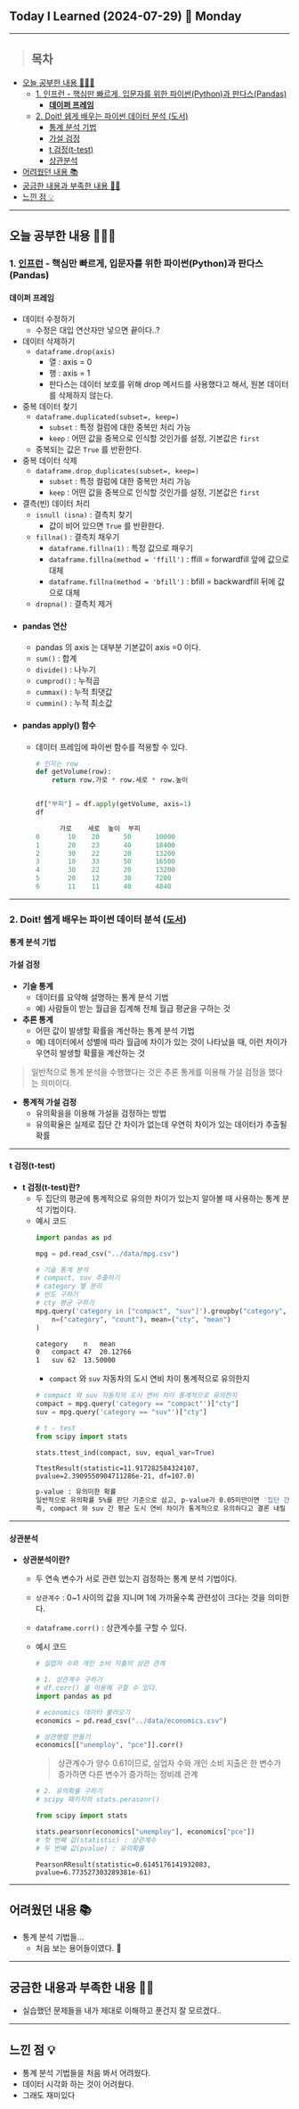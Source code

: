 ## Today I Learned (2024-07-29) 🤔 Monday 
---
> ## 목차
- [오늘 공부한 내용 🧑🏻‍💻](#오늘-공부한-내용-🧑🏻‍💻)
  - [1. 인프런 - 핵심만 빠르게, 입문자를 위한 파이썬(Python)과 판다스(Pandas)](#1-인프런---핵심만-빠르게-입문자를-위한-파이썬python과-판다스pandas)
    - [**데이퍼 프레임**](#데이퍼-프레임)
  - [2. Doit! 쉡게 배우는 파이썬 데이터 분석 (도서)](#2-doit-쉡게-배우는-파이썬-데이터-분석-도서)
    - [통계 분석 기법](#통계-분석-기법)
    - [가설 검정](#가설-검정)
    - [t 검정(t-test)](#t-검정t-test)
    - [상관분석](#상관분석)
- [어려웠던 내용 📚](#어려웠던-내용-📚)
- [궁금한 내용과 부족한 내용 🙋🏻](#궁금한-내용과-부족한-내용-🙋🏻)
- [느낀 점 💡](#느낀-점-💡)
---

## 오늘 공부한 내용 🧑🏻‍💻
### 1. [인프런](https://www.inflearn.com/course/%ED%95%B5%EC%8B%AC-%EC%9E%85%EB%AC%B8%EC%9E%90-%ED%8C%8C%EC%9D%B4%EC%8D%AC-%ED%8C%90%EB%8B%A4%EC%8A%A4/dashboard) - 핵심만 빠르게, 입문자를 위한 파이썬(Python)과 판다스(Pandas)
#### **데이퍼 프레임**
- 데이터 수정하기
  - 수정은 대입 연산자만 넣으면 끝이다..?
- 데이터 삭제하기
  - `dataframe.drop(axis)`
    - 열 : axis = 0 
    - 행 : axis = 1
    - 판다스는 데이터 보호를 위해 drop 메서드를 사용했다고 해서, 원본 데이터를 삭제하지 않는다.
- 중복 데이터 찾기
  - `dataframe.duplicated(subset=, keep=)`
    - `subset` : 특정 컬럼에 대한 중복만 처리 가능
    - `keep` : 어떤 값을 중복으로 인식할 것인가를 설정, 기본값은 `first`
  - 중복되는 값은 `True` 를 반환한다.
- 중복 데이터 삭제
  - `dataframe.drop_duplicates(subset=, keep=)`
    - `subset` : 특정 컬럼에 대한 중복만 처리 가능
    - `keep` : 어떤 값을 중복으로 인식할 것인가를 설정, 기본값은 `first`
- 결측(빈) 데이터 처리
  - `isnull (isna)` : 결측치 찾기
    - 값이 비어 있으면 `True` 를 반환한다.
  - `fillna()` : 결측치 채우기
    - `dataframe.fillna(1)` : 특정 값으로 패우기
    - `dataframe.fillna(method = 'ffill')` : ffill = forwardfill 앞에 값으로 대체
    - `dataframe.fillna(method = 'bfill')` : bfill = backwardfill 뒤에 값으로 대체
  - `dropna()` : 결측치 제거
- #### **pandas 연산**
  - pandas 의 axis 는 대부분 기본값이 axis =0 이다.
  - `sum()` : 합계
  - `divide()` : 나누기
  - `cumprod()` : 누적곱
  - `cummax()` : 누적 최댓값
  - `cummin()` : 누적 최소값
- #### pandas **apply() 함수**
  - 데이터 프레임에 파이썬 함수를 적용할 수 있다.
    ```python 
    # 인자는 row
    def getVolume(row):
        return row.가로 * row.세로 * row.높이


    df["부피"] = df.apply(getVolume, axis=1)
    df
    ```
    ```python
          가로	세로	높이	부피
    0	    10	  20	  50	  10000
    1	    20	  23	  40	  18400
    2   	30	  22	  20	  13200
    3   	10	  33	  50	  16500
    4	    30	  22	  20	  13200
    5	    20	  12	  30	  7200
    6   	11	  11	  40	  4840
    ```
---
### 2. Doit! 쉡게 배우는 파이썬 데이터 분석 ([도서](https://m.yes24.com/Goods/Detail/108947478))
#### 통계 분석 기법
#### 가설 검정
- **기술 통계**
  - 데이터를 요약해 설명하는 통계 분석 기법
  - 예) 사람들이 받는 월급을 집계해 전체 월급 평균을 구하는 것
- **추론 통계**
  - 어떤 값이 발생할 확률을 계산하는 통계 분석 기법
  - 예) 데이터에서 성별에 따라 월급에 차이가 있는 것이 나타났을 때, 이런 차이가 우연히 발생할 확률을 계산하는 것
  
> 일반적으로 통계 분석을 수행했다는 것은 추론 통게를 이용해 가설 검정을 했다는 의미이다.

- **통계적 가설 검정**
  - 유의확을을 이용해 가설을 검정하는 방법
  - 유의확율은 실제로 집단 간 차이가 없는데 우연히 차이가 있는 데이터가 추출될 확률
  
---
#### t 검정(t-test)
- **t 검정(t-test)란?**
  - 두 집단의 평균에 통계적으로 유의한 차이가 있는지 알아볼 때 사용하는 통계 분석 기법이다.
  - 예시 코드
    ```python
    import pandas as pd

    mpg = pd.read_csv("../data/mpg.csv")

    # 기술 통계 분석
    # compact, suv 추출하기
    # category 별 분리
    # 빈도 구하기
    # cty 평균 구하기
    mpg.query('category in ["compact", "suv"]').groupby("category", as_index=False).agg(
        n=("category", "count"), mean=("cty", "mean")
    )
    ```
    ```bash
    category	n	mean
    0	compact	47	20.12766
    1	suv	62	13.50000
    ```
    - `compact` 와 `suv` 자동차의 도시 연비 차이 통계적으로 유의한지
    ```python
    # compact 와 suv 자동차의 도시 연비 차이 통계적으로 유의한지
    compact = mpg.query('category == "compact"')["cty"]
    suv = mpg.query('category == "suv"')["cty"]

    # t - test
    from scipy import stats

    stats.ttest_ind(compact, suv, equal_var=True)
    ```
    ```bast
    TtestResult(statistic=11.917282584324107, pvalue=2.3909550904711286e-21, df=107.0)
    ```
    ```bash
    p-value : 유의미한 확률
    일반적으로 유의확률 5%를 판단 기준으로 삼고, p-value가 0.05미만이면 '집단 간 차이가 통계적으로 유의하다'고 해석한다.
    즉, compact 와 suv 간 평균 도시 연비 차이가 통계적으로 유의하다고 결론 내릴 수 있다.
    ```
---
#### 상관분석
- **상관분석이란?**
  - 두 연속 변수가 서로 관련 있는지 검정하는 통계 분석 기법이다.
  - `상관계수` : 0~1 사이의 값을 지니며 1에 가까울수록 관련성이 크다는 것을 의미한다.
  - `dataframe.corr()` : 상관계수를 구할 수 있다.
  - 예시 코드
    ```python
    # 실업자 수와 개인 소비 지출의 상관 관계

    # 1. 상관계수 구하기
    # df.corr() 을 이용해 구할 수 있다.
    import pandas as pd

    # economics 데이터 불러오기
    economics = pd.read_csv("../data/economics.csv")

    # 상관행렬 만들기
    economics[["unemploy", "pce"]].corr()
    ```
    > 상관계수가 양수 0.61이므로, 실업자 수와 개인 소비 지출은 한 변수가 증가하면 다른 변수가 증가하는 정비례 관계
    
    ```python
    # 2. 유의확률 구하기
    # scipy 패키지의 stats.perasonr()

    from scipy import stats

    stats.pearsonr(economics["unemploy"], economics["pce"])
    # 첫 번째 값(statistic) : 상관계수
    # 두 번째 값(pvalue) : 유의확률
    ```
    ```bast
    PearsonRResult(statistic=0.6145176141932083, pvalue=6.773527303289381e-61)
    ```
---
## 어려웠던 내용 📚
- 통계 분석 기법들...
  - 처음 보는 용어들이였다. 🥹
---
## 궁금한 내용과 부족한 내용 🙋🏻
- 실습했던 문제들을 내가 제대로 이해하고 푼건지 잘 모르겠다..
---
## 느낀 점 💡
- 통계 분석 기법들을 처음 봐서 어려웠다.
- 데이터 시각화 하는 것이 어려웠다.
- 그래도 재미있다



